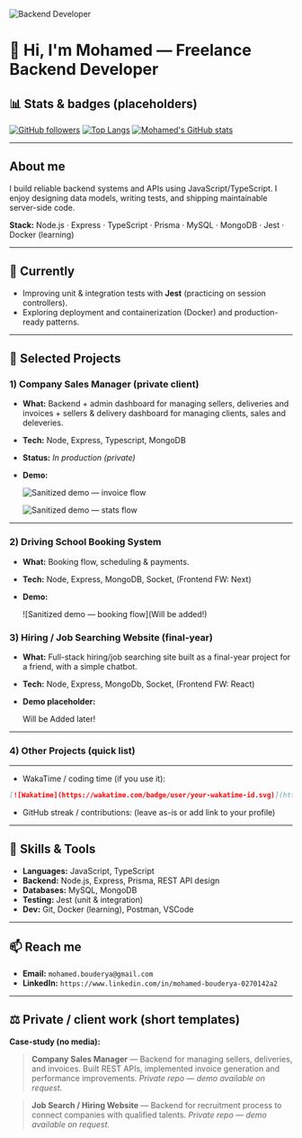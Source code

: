 ![Backend Developer](https://github.com/CipherXCoder/CipherXCoder/blob/main/assets/Banner.png)

# 👋 Hi, I'm Mohamed — Freelance Backend Developer

## 📊 Stats & badges (placeholders)

[![GitHub followers](https://img.shields.io/github/followers/CipherXCoder?label=follow\&style=social)](https://github.com/CipherXCoder)
[![Top Langs](https://github-readme-stats.vercel.app/api/top-langs/?username=CipherXCoder\&layout=compact)](https://github.com/CipherXCoder)
[![Mohamed's GitHub stats](https://github-readme-stats.vercel.app/api?username=CipherXCoder&show_icons=true&theme=default)](https://github.com/CipherXCoder)

---

## About me

I build reliable backend systems and APIs using JavaScript/TypeScript.
I enjoy designing data models, writing tests, and shipping maintainable server-side code.

**Stack:** Node.js · Express · TypeScript · Prisma · MySQL · MongoDB · Jest · Docker (learning)

---

## 🔭 Currently

* Improving unit & integration tests with **Jest** (practicing on session controllers).
* Exploring deployment and containerization (Docker) and production-ready patterns.

---

## 🚀 Selected Projects

### 1) Company Sales Manager (private client)

* **What:** Backend + admin dashboard for managing sellers, deliveries and invoices + sellers & delivery dashboard for managing clients, sales and deleveries.

* **Tech:** Node, Express, Typescript, MongoDB

* **Status:** *In production (private)*

* **Demo:**

  ![Sanitized demo — invoice flow](https://github.com/CipherXCoder/CipherXCoder/blob/main/assets/Invoice%20Flow.gif)

  ![Sanitized demo — stats flow](https://github.com/CipherXCoder/CipherXCoder/blob/main/assets/Stats%20Flow.gif)

---

### 2) Driving School Booking System

* **What:** Booking flow, scheduling & payments.
* **Tech:** Node, Express, MongoDB, Socket, (Frontend FW: Next)
* **Demo:**

  ![Sanitized demo — booking flow](Will be added!)

### 3) Hiring / Job Searching Website (final-year)

* **What:** Full-stack hiring/job searching site built as a final-year project for a friend, with a simple chatbot.
* **Tech:** Node, Express, MongoDb, Socket, (Frontend FW: React)
* **Demo placeholder:**

  Will be Added later!

---

### 4) Other Projects (quick list)



---




* WakaTime / coding time (if you use it):

```md
[![Wakatime](https://wakatime.com/badge/user/your-wakatime-id.svg)](https://wakatime.com/@your-wakatime-id)
```

* GitHub streak / contributions: (leave as-is or add link to your profile)

---

## 🧰 Skills & Tools

* **Languages:** JavaScript, TypeScript
* **Backend:** Node.js, Express, Prisma, REST API design
* **Databases:** MySQL, MongoDB
* **Testing:** Jest (unit & integration)
* **Dev:** Git, Docker (learning), Postman, VSCode

---

## 📫 Reach me

* **Email:** `mohamed.bouderya@gmail.com`
* **LinkedIn:** `https://www.linkedin.com/in/mohamed-bouderya-0270142a2`

---

## ⚖️ Private / client work (short templates)

**Case-study (no media):**

> **Company Sales Manager** — Backend for managing sellers, deliveries, and invoices. Built REST APIs, implemented invoice generation and performance improvements. *Private repo — demo available on request.*

> **Job Search / Hiring Website** — Backend for recruitment process to connect companies with qualified talents. *Private repo — demo available on request.*
